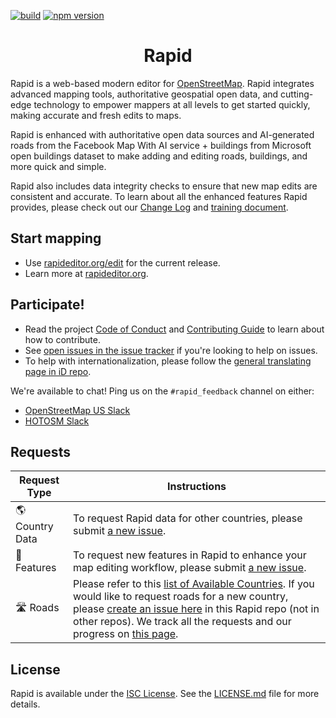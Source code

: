 [![build](https://github.com/facebook/Rapid/workflows/build/badge.svg)](https://github.com/facebook/Rapid/actions?query=workflow%3A%22build%22)
[![npm version](https://badge.fury.io/js/%40rapideditor%2Frapid.svg)](https://badge.fury.io/js/%40rapideditor%2Frapid)


<h1 align="center">Rapid</h1>

Rapid is a web-based modern editor for [OpenStreetMap](https://www.openstreetmap.org/). Rapid integrates advanced mapping tools, authoritative geospatial open data, and cutting-edge technology to empower mappers at all levels to get started quickly, making accurate and fresh edits to maps.

Rapid is enhanced with authoritative open data sources and AI-generated roads from the Facebook Map With AI service + buildings from Microsoft open buildings dataset to make adding and editing roads, buildings, and more quick and simple.

Rapid also includes data integrity checks to ensure that new map edits are consistent and accurate. To learn about all the enhanced features Rapid provides, please check out our [Change Log](CHANGELOG.md) and [training document](https://github.com/facebookmicrosites/Open-Mapping-At-Facebook/wiki#editing-in-rapid).


## Start mapping

* Use [rapideditor.org/edit](https://rapideditor.org/edit) for the current release.
* Learn more at [rapideditor.org](https://rapideditor.org).


## Participate!

* Read the project [Code of Conduct](CODE_OF_CONDUCT.md) and [Contributing Guide](CONTRIBUTING.md) to learn about how to contribute.
* See [open issues in the issue tracker](https://github.com/facebook/Rapid/issues?state=open) if you're looking to help on issues.
* To help with internationalization, please follow the [general translating page in iD repo](https://github.com/openstreetmap/iD/blob/develop/CONTRIBUTING.md#translating).

We're available to chat!  Ping us on the `#rapid_feedback` channel on either:
* [OpenStreetMap US Slack](https://slack.openstreetmap.us/)
* [HOTOSM Slack](https://slack.hotosm.org/)

## Requests

| **Request Type**  | **Instructions** |
| ------------- | ------------- |
| :earth_americas: Country Data  | To request Rapid data for other countries, please submit [a new issue](https://github.com/facebook/Rapid/issues/new). |
| :star2: Features  | To request new features in Rapid to enhance your map editing workflow, please submit [a new issue](https://github.com/facebook/Rapid/issues/new). |
| :motorway: Roads  | Please refer to this [list of Available Countries](https://github.com/facebookmicrosites/Open-Mapping-At-Facebook/wiki/Available-Countries). If you would like to request roads for a new country, please [create an issue here](https://github.com/facebook/Rapid/issues) in this Rapid repo (not in other repos). We track all the requests and our progress on [this page](COUNTRY_REQUESTS.md). |

## License

Rapid is available under the [ISC License](https://opensource.org/licenses/ISC).
See the [LICENSE.md](LICENSE.md) file for more details.